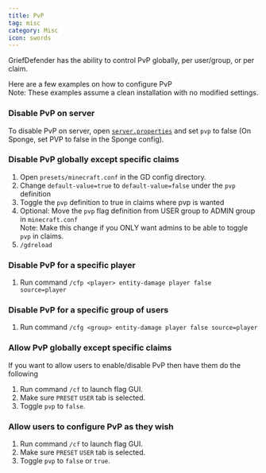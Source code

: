 ```yaml
---
title: PvP
tag: misc
category: Misc
icon: swords
---
```


GriefDefender has the ability to control PvP globally, per user/group, or per claim.  

Here are a few examples on how to configure PvP  
Note: These examples assume a clean installation with no modified settings.

### Disable PvP on server
To disable PvP on server, open [`server.properties`](https://minecraft.wiki/w/Server.properties#pvp) and set `pvp` to false (On Sponge, set PVP to false in the Sponge config).

### Disable PvP globally except specific claims

1. Open `presets/minecraft.conf` in the GD config directory.
2. Change `default-value=true` to `default-value=false` under the `pvp` definition
3. Toggle the `pvp` definition to true in claims where pvp is wanted
4. Optional: Move the `pvp` flag definition from USER group to ADMIN group in `minecraft.conf`  
Note: Make this change if you ONLY want admins to be able to toggle `pvp` in claims.  
5. `/gdreload`

### Disable PvP for a specific player

1. Run command `/cfp <player> entity-damage player false source=player`

### Disable PvP for a specific group of users

1. Run command `/cfg <group> entity-damage player false source=player` 

### Allow PvP globally except specific claims

If you want to allow users to enable/disable PvP then have them do the following
1. Run command `/cf` to launch flag GUI.
2. Make sure `PRESET` `USER` tab is selected.
3. Toggle `pvp` to `false`.

### Allow users to configure PvP as they wish

1. Run command `/cf` to launch flag GUI.
2. Make sure `PRESET` `USER` tab is selected.
3. Toggle `pvp` to `false` or `true`.


